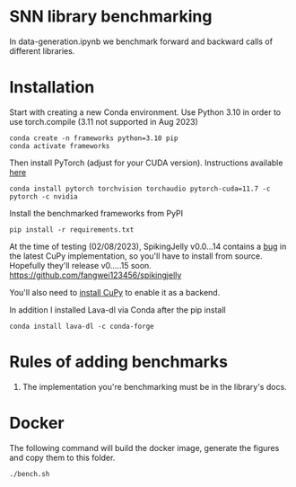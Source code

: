 # SNN library benchmarking

In data-generation.ipynb we benchmark forward and backward calls of different libraries. 

# Installation
Start with creating a new Conda environment. Use Python 3.10 in order to use torch.compile (3.11 not supported in Aug 2023)
```
conda create -n frameworks python=3.10 pip
conda activate frameworks
```
Then install PyTorch (adjust for your CUDA version). Instructions available [here](https://pytorch.org/get-started/locally/)
```
conda install pytorch torchvision torchaudio pytorch-cuda=11.7 -c pytorch -c nvidia
```
Install the benchmarked frameworks from PyPI
```
pip install -r requirements.txt
```
At the time of testing (02/08/2023), SpikingJelly v0.0...14 contains a [bug](https://github.com/fangwei123456/spikingjelly/issues/401) in the latest CuPy implementation, so you'll have to install from source. Hopefully they'll release v0.....15 soon.
https://github.com/fangwei123456/spikingjelly

You'll also need to [install CuPy](https://docs.cupy.dev/en/stable/install.html) to enable it as a backend.

In addition I installed Lava-dl via Conda after the pip install
```
conda install lava-dl -c conda-forge
```

# Rules of adding benchmarks
1. The implementation you're benchmarking must be in the library's docs. 

# Docker

The following command will build the docker image, generate the figures and copy them to this folder.

```
./bench.sh
```

<!-- The default batch size is 16 but this can be manaually set as shown below for a batch size of 32.

```
./bench.sh 32
``` -->
